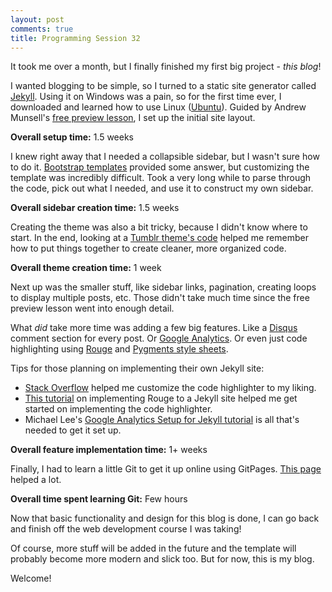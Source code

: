 ```yaml
---
layout: post
comments: true
title: Programming Session 32
---
```

 
It took me over a month, but I finally finished my first big project - *this blog*!

I wanted blogging to be simple, so I turned to a static site generator called [Jekyll](https://jekyllrb.com/). Using it on Windows was a pain, so for the first time ever, I downloaded and learned how to use Linux ([Ubuntu](https://www.ubuntu.com/)). Guided by Andrew Munsell's [free preview lesson](https://www.andrewmunsell.com/lesson/building-a-website-with-jekyll/), I set up the initial site layout.

**Overall setup time:** 1.5 weeks

I knew right away that I needed a collapsible sidebar, but I wasn't sure how to do it. [Bootstrap templates](http://www.designerslib.com/bootstrap-sidebar-menu-templates/) provided some answer, but customizing the template was incredibly difficult. Took a very long while to parse through the code, pick out what I needed, and use it to construct my own sidebar.

**Overall sidebar creation time:** 1.5 weeks

Creating the theme was also a bit tricky, because I didn't know where to start. In the end, looking at a [Tumblr theme's code](http://theme-hunter.tumblr.com/) helped me remember how to put things together to create cleaner, more organized code.

**Overall theme creation time:** 1 week

Next up was the smaller stuff, like sidebar links, pagination, creating loops to display multiple posts, etc. Those didn't take much time since the free preview lesson went into enough detail.

What *did* take more time was adding a few big features. Like a [Disqus](https://disqus.com/) comment section for every post. Or [Google Analytics](https://analytics.google.com/). Or even just code highlighting using [Rouge](https://github.com/jneen/rouge) and [Pygments style sheets](https://github.com/richleland/pygments-css).

Tips for those planning on implementing their own Jekyll site:

* [Stack Overflow](http://stackoverflow.com/questions/38486498/vertical-scroll-bars-in-jekyll-rouge) helped me customize the code highlighter to my liking.
* [This tutorial](https://sacha.me/articles/jekyll-rouge/) on implementing Rouge to a Jekyll site helped me get started on implementing the code highlighter.
* Michael Lee's [Google Analytics Setup for Jekyll tutorial](https://michaelsoolee.com/google-analytics-jekyll/) is all that's needed to get it set up.


**Overall feature implementation time:** 1+ weeks

Finally, I had to learn a little Git to get it up online using GitPages. [This page](https://help.github.com/articles/setting-up-your-github-pages-site-locally-with-jekyll/#step-1-create-a-local-repository-for-your-jekyll-site) helped a lot.

**Overall time spent learning Git:** Few hours

Now that basic functionality and design for this blog is done, I can go back and finish off the web development course I was taking!

Of course, more stuff will be added in the future and the template will probably become more modern and slick too. But for now, this is my blog.

Welcome!